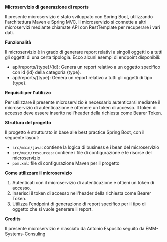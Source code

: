 **Microservizio di generazione di reports**

Il presente microservizio è stato sviluppato con Spring Boot, utilizzando l'architettura Maven e Spring MVC. Il microservizio si connette a altri microservizi mediante chiamate API con RestTemplate per recuperare i vari dati.

**Funzionalità**

Il microservizio è in grado di generare report relativi a singoli oggetti o a tutti gli oggetti di una certa tipologia. Ecco alcuni esempi di endpoint disponibili:

* api/reports/{type}/{id}: Genera un report relativo a un oggetto specifico con id {id} della categoria {type}.
* api/reports/{type}: Genera un report relativo a tutti gli oggetti di tipo {type}.

**Requisiti per l'utilizzo**

Per utilizzare il presente microservizio è necessario autenticarsi mediante il microservizio di autenticazione e ottenere un token di accesso. Il token di accesso deve essere inserito nell'header della richiesta come Bearer Token.

**Struttura del progetto**

Il progetto è strutturato in base alle best practice Spring Boot, con il seguente layout:

* `src/main/java`: contiene la logica di business e i bean del microservizio
* `src/main/resources`: contiene i file di configurazione e le risorse del microservizio
* `pom.xml`: file di configurazione Maven per il progetto

**Come utilizzare il microservizio**

1. Autenticati con il microservizio di autenticazione e ottieni un token di accesso.
2. Inserisci il token di accesso nell'header della richiesta come Bearer Token.
3. Utilizza l'endpoint di generazione di report specifico per il tipo di oggetto che si vuole generare il report.


**Credits**

Il presente microservizio è rilasciato da Antonio Esposito seguito da EMM-Systems-Consuling
